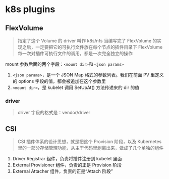 # k8s plugins

## FlexVolume

> 指定了这个 Volume 的 driver 叫作 k8s/nfs
> 当编写完了 FlexVolume 的实现之后，一定要把它的可执行文件放在每个节点的插件目录下
> FlexVolume 每一次对插件可执行文件的调用，都是一次完全独立的操作

mount 参数后面的两个字段：`<mount dir>`和 `<json params>`

1. `<json params>`，是一个 JSON Map 格式的参数列表。我们在前面 PV 里定义的 options 字段的值，都会被追加在这个参数里
2. `<mount dir>`，是 kubelet 调用 SetUpAt() 方法传递来的 dir 的值

### driver

> driver 字段的格式是：vendor/driver

## CSI

> CSI 插件体系的设计思想，就是把这个 Provision 阶段，以及 Kubernetes 里的一部分存储管理功能，从主干代码里剥离出来，做成了几个单独的组件

1. Driver Registrar 组件，负责将插件注册到 kubelet 里面
2. External Provisioner 组件，负责的正是 Provision 阶段
3. External Attacher 组件，负责的正是“Attach 阶段”
